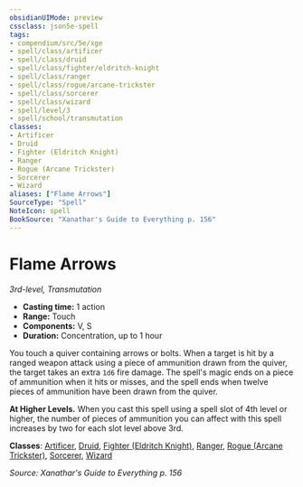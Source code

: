 ```yaml
---
obsidianUIMode: preview
cssclass: json5e-spell
tags:
- compendium/src/5e/xge
- spell/class/artificer
- spell/class/druid
- spell/class/fighter/eldritch-knight
- spell/class/ranger
- spell/class/rogue/arcane-trickster
- spell/class/sorcerer
- spell/class/wizard
- spell/level/3
- spell/school/transmutation
classes:
- Artificer
- Druid
- Fighter (Eldritch Knight)
- Ranger
- Rogue (Arcane Trickster)
- Sorcerer
- Wizard
aliases: ["Flame Arrows"]
SourceType: "Spell"
NoteIcon: spell
BookSource: "Xanathar's Guide to Everything p. 156"
---
```

# Flame Arrows
*3rd-level, Transmutation*  

- **Casting time:** 1 action
- **Range:** Touch
- **Components:** V, S
- **Duration:** Concentration, up to 1 hour

You touch a quiver containing arrows or bolts. When a target is hit by a ranged weapon attack using a piece of ammunition drawn from the quiver, the target takes an extra `1d6` fire damage. The spell's magic ends on a piece of ammunition when it hits or misses, and the spell ends when twelve pieces of ammunition have been drawn from the quiver.

**At Higher Levels.** When you cast this spell using a spell slot of 4th level or higher, the number of pieces of ammunition you can affect with this spell increases by two for each slot level above 3rd.

**Classes**: [Artificer](/2-Mechanics/CLI/classes/artificer-tce.md), [Druid](/2-Mechanics/CLI/classes/druid.md), [Fighter (Eldritch Knight)](/2-Mechanics/CLI/classes/fighter-eldritch-knight.md), [Ranger](/2-Mechanics/CLI/classes/ranger.md), [Rogue (Arcane Trickster)](/2-Mechanics/CLI/classes/rogue-arcane-trickster.md), [Sorcerer](/2-Mechanics/CLI/classes/sorcerer.md), [Wizard](/2-Mechanics/CLI/classes/wizard.md)

*Source: Xanathar's Guide to Everything p. 156*